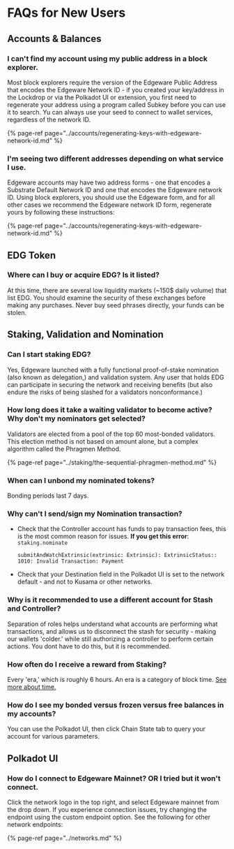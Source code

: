 # FAQs for New Users

## Accounts & Balances

### I can't find my account using my public address in a block explorer.

Most block explorers require the version of the Edgeware Public Address that encodes the Edgeware Network ID - if you created your key/address in the Lockdrop or via the Polkadot UI or extension, you first need to regenerate your address using a program called Subkey before you can use it to search. Yu can always use your seed to connect to wallet services, regardless of the network ID. 

{% page-ref page="../accounts/regenerating-keys-with-edgeware-network-id.md" %}

### I'm seeing two different addresses depending on what service I use.

Edgeware accounts may have two address forms - one that encodes a Substrate Default Network ID and one that encodes the Edgeware network ID. Using block explorers, you should use the Edgeware form, and for all other cases we recommend the Edgeware network ID form, regenerate yours by following these instructions:

{% page-ref page="../accounts/regenerating-keys-with-edgeware-network-id.md" %}



## EDG Token

### Where can I buy or acquire EDG? Is it listed?

At this time, there are several low liquidity markets \(~150$ daily volume\) that list EDG. You should examine the security of these exchanges before making any purchases. Never buy seed phrases directly, your funds can be stolen. 

## Staking, Validation and Nomination

### Can I start staking EDG?

Yes, Edgeware launched with a fully functional proof-of-stake nomination \(also known as delegation,\) and validation system. Any user that holds EDG can participate in securing the network and receiving benefits \(but also endure the risks of being slashed for a validators nonconformance.\)

### How long does it take a waiting validator to become active? Why don't my nominators get selected?

Validators are elected from a pool of the top 60 most-bonded validators. This election method is not based on amount alone, but a complex algorithm called the Phragmen Method.

{% page-ref page="../staking/the-sequential-phragmen-method.md" %}

### **When can I unbond my nominated tokens?**

Bonding periods last 7 days.

### Why can't I send/sign my Nomination transaction? 

* Check that the Controller account has funds to pay transaction fees, this is the most common reason for issues. **If you get this error**: `staking.nominate`

  `submitAndWatchExtrinsic(extrinsic: Extrinsic): ExtrinsicStatus:: 1010: Invalid Transaction: Payment`

* Check that your Destination field in the Polkadot UI is set to the network default - and not to Kusama or other networks. 

### Why is it recommended to use a different account for Stash and Controller?

Separation of roles helps understand what accounts are performing what transactions, and allows us to disconnect the stash for security - making our wallets 'colder.' while still authorizing a controller to perform certain actions. You dont have to do this, but it is recommended.



### How often do I receive a reward from Staking?

Every 'era,' which is roughly  6 hours. An era is a category of block time.  [See more about time.](https://docs.edgewa.re/understanding-edgeware/network-parameters)



### How do I see my bonded versus frozen versus free balances in my accounts?

You can use the Polkadot UI, then click Chain State tab to query your account for various parameters.  

## Polkadot UI

### How do I connect to Edgeware Mainnet? OR I tried but it won't connect.

Click the network logo in the top right, and select Edgeware mainnet from the drop down. If you experience connection issues, try changing the endpoint using the custom endpoint option. See the following for other network endpoints:

{% page-ref page="../networks.md" %}



